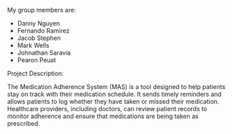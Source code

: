 My group members are:
- Danny Nguyen
- Fernando Ramirez
- Jacob Stephen
- Mark Wells
- Johnathan Saravia 
- Pearon Peuat


Project Description:

The Medication Adherence System (MAS) is a tool designed to help patients stay on track with their medication schedule. It sends timely reminders and 
allows patients to log whether they have taken or missed their medication. Healthcare providers, including doctors, can review patient records to 
monitor adherence and ensure that medications are being taken as prescribed.






